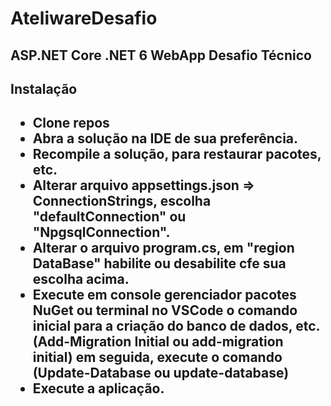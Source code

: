 <h1>AteliwareDesafio</h1>

<h2>ASP.NET Core .NET 6 WebApp Desafio Técnico</h2>

<h2>Instalação<h2/>
  <ul>
    <li>Clone repos</li>
    <li>Abra a solução na IDE de sua preferência.</li>
    <li>Recompile a solução, para restaurar pacotes, etc.</li>
    <li>Alterar arquivo appsettings.json => ConnectionStrings, escolha "defaultConnection" ou "NpgsqlConnection".</li>
    <li>Alterar o arquivo program.cs, em "region DataBase" habilite ou desabilite cfe sua escolha acima.</li>
    <li>Execute em console gerenciador pacotes NuGet ou terminal no VSCode o comando inicial para a criação do banco de dados, etc. (Add-Migration Initial ou add-migration initial) em seguida, execute o comando (Update-Database ou update-database)</li>
    <li>Execute a aplicação.</li>
  </ul>
